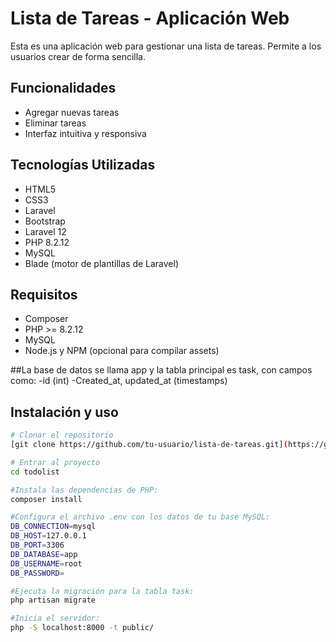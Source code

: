 # Lista de Tareas - Aplicación Web

Esta es una aplicación web para gestionar una lista de tareas. Permite a los usuarios crear de forma sencilla.

## Funcionalidades

- Agregar nuevas tareas
- Eliminar tareas
- Interfaz intuitiva y responsiva

## Tecnologías Utilizadas

- HTML5
- CSS3
- Laravel
- Bootstrap
-  Laravel 12
- PHP 8.2.12
- MySQL
- Blade (motor de plantillas de Laravel)

## Requisitos

- Composer
- PHP >= 8.2.12
- MySQL
- Node.js y NPM (opcional para compilar assets)

##La base de datos se llama app y la tabla principal es task, con campos como:
-id (int)
-Created_at, updated_at (timestamps)

## Instalación y uso

```bash
# Clonar el repositorio
[git clone https://github.com/tu-usuario/lista-de-tareas.git](https://github.com/vianeydzj/todolist.git)

# Entrar al proyecto
cd todolist

#Instala las dependencias de PHP:
composer install

#Configura el archivo .env con los datos de tu base MySQL:
DB_CONNECTION=mysql
DB_HOST=127.0.0.1
DB_PORT=3306
DB_DATABASE=app
DB_USERNAME=root
DB_PASSWORD=

#Ejecuta la migración para la tabla task:
php artisan migrate

#Inicia el servidor:
php -S localhost:8000 -t public/






